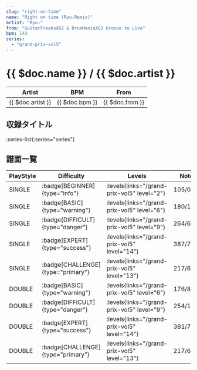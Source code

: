 ```yaml
---
slug: "right-on-time"
name: "Right on time (Ryu☆Remix)"
artist: "Ryu☆"
from: "GuitarFreaksXG2 & DrumManiaXG2 Groove to Live"
bpm: 149
series:
  - "grand-prix-vol5"
---
```


# {{ $doc.name }} / {{ $doc.artist }}

|Artist|BPM|From|
|------|---|----|
|{{ $doc.artist }}|{{ $doc.bpm }}|{{ $doc.from }}|

## 収録タイトル

:series-list{:series="series"}

## 譜面一覧

|PlayStyle|Difficulty|Levels|Notes|Movie|
|---------|----------|------|-----|-----|
|SINGLE| :badge[BEGINNER]{type="info"}| :levels{links="/grand-prix-vol5" level="2"}|105/0||
|SINGLE| :badge[BASIC]{type="warning"}| :levels{links="/grand-prix-vol5" level="6"}|180/12||
|SINGLE| :badge[DIFFICULT]{type="danger"}| :levels{links="/grand-prix-vol5" level="9"}|264/6||
|SINGLE| :badge[EXPERT]{type="success"}| :levels{links="/grand-prix-vol5" level="14"}|387/7||
|SINGLE| :badge[CHALLENGE]{type="primary"}| :levels{links="/grand-prix-vol5" level="13"}|217/6(63)||
|DOUBLE| :badge[BASIC]{type="warning"}| :levels{links="/grand-prix-vol5" level="6"}|176/8||
|DOUBLE| :badge[DIFFICULT]{type="danger"}| :levels{links="/grand-prix-vol5" level="9"}|254/12||
|DOUBLE| :badge[EXPERT]{type="success"}| :levels{links="/grand-prix-vol5" level="14"}|381/7||
|DOUBLE| :badge[CHALLENGE]{type="primary"}| :levels{links="/grand-prix-vol5" level="13"}|217/6(62)||
